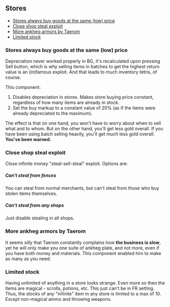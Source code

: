## Stores

- [Stores always buy goods at the same (low) price](#stores-always-buy-goods-at-the-same-low-price)
- [Close shop steal exploit](#close-shop-steal-exploit)
- [More ankheg armors by Taerom](#more-ankheg-armors-by-taerom)
- [Limited stock](#limited-stock)

### Stores always buy goods at the same (low) price
Depreciation never worked properly in BG, it's recalculated upon pressing Sell button, which is why selling items in batches to get the highest return value is an (in)famous exploit. And that leads to much inventory tetris, of course.

This component:
1. Disables depreciation in stores. Makes store buying price constant, regardless of how many items are already in stock.
2. Set the buy markup to a constant value of 20% (as if the items were already depreciated to the maximum).

The effect is that on one hand, you won't have to worry about when to sell what and to whom. But on the other hand, you'll get less gold overall. If you have been using batch selling heavily, you'll get _much_ less gold overall. **You've been warned.**

### Close shop steal exploit
Close infinite money "steal-sell-steal" exploit. Options are:

##### Can't steal from fences
You can steal from normal merchants, but can't steal from those who buy stolen items themselves.

##### Can't steal from any shops
Just disable stealing in all shops.

### More ankheg armors by Taerom
It seems silly that Taerom constantly complains how **the business is slow**, yet he will only make you one suite of ankheg plate, and not more, even if you have both money and materials. This component enabled him to make as many as you need.

### Limited stock
Having unlimited of anything in a store looks strange. Even more so then the items are magical - scrolls, potions, etc. This just can't be in FR setting. Thus, the stocks of any "infinite" item in any store is limited to a max of 10. _Except_ non-magical ammo and throwing weapons.
